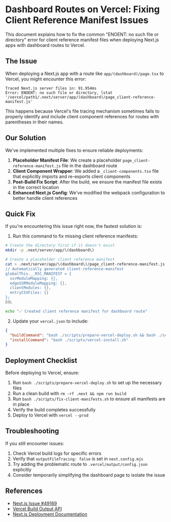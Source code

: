 # Dashboard Routes on Vercel: Fixing Client Reference Manifest Issues

This document explains how to fix the common "ENOENT: no such file or directory" error for client reference manifest files when deploying Next.js apps with dashboard routes to Vercel.

## The Issue

When deploying a Next.js app with a route like `app/(dashboard)/page.tsx` to Vercel, you might encounter this error:

```
Traced Next.js server files in: 91.954ms
Error: ENOENT: no such file or directory, lstat '/vercel/path1/.next/server/app/(dashboard)/page_client-reference-manifest.js'
```

This happens because Vercel's file tracing mechanism sometimes fails to properly identify and include client component references for routes with parentheses in their names.

## Our Solution

We've implemented multiple fixes to ensure reliable deployments:

1. **Placeholder Manifest File**: We create a placeholder `page_client-reference-manifest.js` file in the dashboard route
2. **Client Component Wrapper**: We added a `_client-components.tsx` file that explicitly imports and re-exports client components
3. **Post-Build Fix Script**: After the build, we ensure the manifest file exists in the correct location
4. **Enhanced Next.js Config**: We've modified the webpack configuration to better handle client references

## Quick Fix

If you're encountering this issue right now, the fastest solution is:

1. Run this command to fix missing client reference manifests:

```bash
# Create the directory first if it doesn't exist
mkdir -p .next/server/app/\(dashboard\)

# Create a placeholder client reference manifest
cat > .next/server/app/\(dashboard\)/page_client-reference-manifest.js << 'EOL'
// Automatically generated client-reference-manifest
globalThis.__RSC_MANIFEST = {
  ssrModuleMapping: {},
  edgeSSRModuleMapping: {},
  clientModules: {},
  entryCSSFiles: {}
};
EOL

echo "✅ Created client reference manifest for dashboard route"
```

2. Update your `vercel.json` to include:

```json
{
  "buildCommand": "bash ./scripts/prepare-vercel-deploy.sh && bash ./scripts/vercel-build.sh",
  "installCommand": "bash ./scripts/vercel-install.sh"
}
```

## Deployment Checklist

Before deploying to Vercel, ensure:

1. Run `bash ./scripts/prepare-vercel-deploy.sh` to set up the necessary files
2. Run a clean build with `rm -rf .next && npm run build`
3. Run `bash ./scripts/fix-client-manifests.sh` to ensure all manifests are in place
4. Verify the build completes successfully
5. Deploy to Vercel with `vercel --prod`

## Troubleshooting

If you still encounter issues:

1. Check Vercel build logs for specific errors
2. Verify that `outputFileTracing: false` is set in `next.config.mjs`
3. Try adding the problematic route to `.vercel/output/config.json` explicitly
4. Consider temporarily simplifying the dashboard page to isolate the issue

## References

- [Next.js Issue #49169](https://github.com/vercel/next.js/issues/49169)
- [Vercel Build Output API](https://vercel.com/docs/build-output-api/v3)
- [Next.js Deployment Documentation](https://nextjs.org/docs/deployment)
